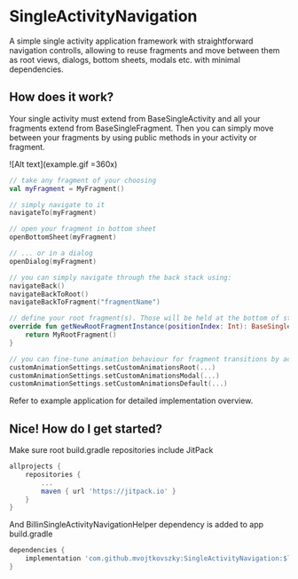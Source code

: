 # SingleActivityNavigation
A simple single activity application framework with straightforward navigation controlls, allowing
to reuse fragments and move between them as root views, dialogs, bottom sheets, modals etc. with minimal dependencies.

## How does it work?
Your single activity must extend from BaseSingleActivity and all your fragments extend from BaseSingleFragment.
Then you can simply move between your fragments by using public methods in your activity or fragment.

![Alt text](example.gif =360x)

``` kotlin
// take any fragment of your choosing
val myFragment = MyFragment()

// simply navigate to it
navigateTo(myFragment)

// open your fragment in bottom sheet
openBottomSheet(myFragment)

// ... or in a dialog
openDialog(myFragment)

// you can simply navigate through the back stack using:
navigateBack()
navigateBackToRoot()
navigateBackToFragment("fragmentName")

// define your root fragment(s). Those will be held at the bottom of stack, intended as the initial activity's fragment
override fun getNewRootFragmentInstance(positionIndex: Int): BaseSingleFragment? {
    return MyRootFragment()
}

// you can fine-tune animation behaviour for fragment transitions by accessing customAnimationSettings
customAnimationSettings.setCustomAnimationsRoot(...)
customAnimationSettings.setCustomAnimationsModal(...)
customAnimationSettings.setCustomAnimationsDefault(...)
```

Refer to example application for detailed implementation overview.


## Nice! How do I get started?
Make sure root build.gradle repositories include JitPack
``` gradle
allprojects {
    repositories {
        ...
        maven { url 'https://jitpack.io' }
    }
}
```

And BillinSingleActivityNavigationHelper dependency is added to app build.gradle
``` gradle
dependencies {
    implementation 'com.github.mvojtkovszky:SingleActivityNavigation:$latest_version'
}
```
